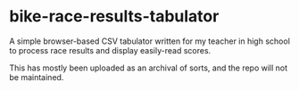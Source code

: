# bike-race-results-tabulator
A simple browser-based CSV tabulator written for my teacher in high school to process race results and display easily-read scores.

This has mostly been uploaded as an archival of sorts, and the repo will not be maintained.